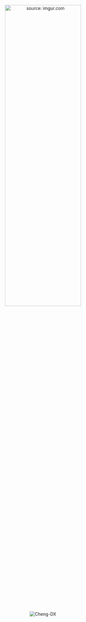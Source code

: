 <p align=center><a href="https://s1.ax1x.com/2022/04/05/qLi1pV.png"><img style="height: 50%;width: 70%" src="https://s1.ax1x.com/2022/04/05/qLi1pV.png" title="source: imgur.com"  /></a></p>
<p align=center>

</p>

<div align=center>
   <p align="center"> <img src="https://github-readme-stats.vercel.app/api?username=Cheng-DX&show_icons=true&theme=prussian" alt="Cheng-DX" /> </p>
</div>
